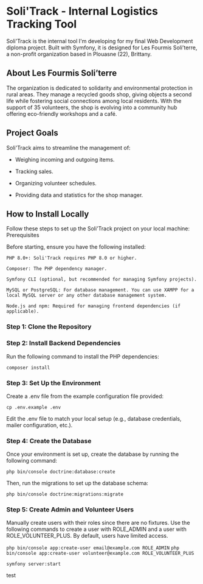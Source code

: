 # Soli'Track - Internal Logistics Tracking Tool

Soli'Track is the internal tool I'm developing for my final Web Development diploma project. Built with Symfony, it is designed for Les Fourmis Soli’terre, a non-profit organization based in Plouasne (22), Brittany.

## About Les Fourmis Soli’terre

The organization is dedicated to solidarity and environmental protection in rural areas. They manage a recycled goods shop, giving objects a second life while fostering social connections among local residents. With the support of 35 volunteers, the shop is evolving into a community hub offering eco-friendly workshops and a café.

## Project Goals

Soli'Track aims to streamline the management of:

- Weighing incoming and outgoing items.

- Tracking sales.

- Organizing volunteer schedules.

- Providing data and statistics for the shop manager.

## How to Install Locally

Follow these steps to set up the Soli'Track project on your local machine:
Prerequisites

Before starting, ensure you have the following installed:

    PHP 8.0+: Soli'Track requires PHP 8.0 or higher.

    Composer: The PHP dependency manager.

    Symfony CLI (optional, but recommended for managing Symfony projects).

    MySQL or PostgreSQL: For database management. You can use XAMPP for a local MySQL server or any other database management system.

    Node.js and npm: Required for managing frontend dependencies (if applicable).

### Step 1: Clone the Repository

### Step 2: Install Backend Dependencies

Run the following command to install the PHP dependencies:

`composer install`

### Step 3: Set Up the Environment

Create a .env file from the example configuration file provided:

`cp .env.example .env`

Edit the .env file to match your local setup (e.g., database credentials, mailer configuration, etc.).

### Step 4: Create the Database

Once your environment is set up, create the database by running the following command:

`php bin/console doctrine:database:create`

Then, run the migrations to set up the database schema:

`php bin/console doctrine:migrations:migrate`

### Step 5: Create Admin and Volunteer Users

Manually create users with their roles since there are no fixtures. Use the following commands to create a user with ROLE_ADMIN and a user with ROLE_VOLUNTEER_PLUS. By default, users have limited access.

`php bin/console app:create-user email@example.com ROLE_ADMIN`
`php bin/console app:create-user volunteer@example.com ROLE_VOLUNTEER_PLUS`

`symfony server:start`

test
